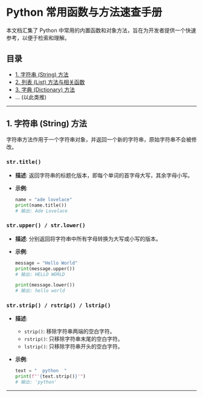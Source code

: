 # Python 常用函数与方法速查手册

本文档汇集了 Python 中常用的内置函数和对象方法，旨在为开发者提供一个快速参考，以便于检索和理解。

## 目录

- [1. 字符串 (String) 方法](#1-字符串-string-方法)
- [2. 列表 (List) 方法与相关函数](#2-列表-list-方法与相关函数)
- [3. 字典 (Dictionary) 方法](#3-字典-dictionary-方法)
- ... (以此类推)

---

## 1. 字符串 (String) 方法

字符串方法作用于一个字符串对象，并返回一个新的字符串，原始字符串不会被修改。

### `str.title()`

*   **描述**: 返回字符串的标题化版本，即每个单词的首字母大写，其余字母小写。
*   **示例**:

    ```python
    name = "ade lovelace"
    print(name.title())
    # 输出: Ade Lovelace
    ```

### `str.upper() / str.lower()`

*   **描述**: 分别返回将字符串中所有字母转换为大写或小写的版本。
*   **示例**:

    ```python
    message = "Hello World"
    print(message.upper())
    # 输出: HELLO WORLD
    
    print(message.lower())
    # 输出: hello world
    ```

### `str.strip() / rstrip() / lstrip()`

*   **描述**: 
    *   `strip()`: 移除字符串两端的空白字符。
    *   `rstrip()`: 只移除字符串末尾的空白字符。
    *   `lstrip()`: 只移除字符串开头的空白字符。
*   **示例**:

    ```python
    text = "  python  "
    print(f"'{text.strip()}'")
    # 输出: 'python'
    ```

---
